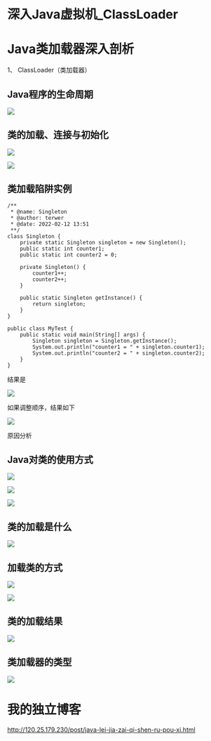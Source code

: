# 深入Java虚拟机_ClassLoader
# Java类加载器深入剖析

1、 ClassLoader（类加载器）

## Java程序的生命周期

![](media/16422631095955/16422633075047.jpg)

## 类的加载、连接与初始化

![](media/16422631095955/16422634230987.jpg)

![](media/16422631095955/16422634661654.jpg)

## 类加载陷阱实例

```
/**
 * @name: Singleton
 * @author: terwer
 * @date: 2022-02-12 13:51
 **/
class Singleton {
    private static Singleton singleton = new Singleton();
    public static int counter1;
    public static int counter2 = 0;

    private Singleton() {
        counter1++;
        counter2++;
    }

    public static Singleton getInstance() {
        return singleton;
    }
}

public class MyTest {
    public static void main(String[] args) {
        Singleton singleton = Singleton.getInstance();
        System.out.println("counter1 = " + singleton.counter1);
        System.out.println("counter2 = " + singleton.counter2);
    }
}
```

结果是

![](media/16422631095955/16446459522537.jpg)

如果调整顺序，结果如下

![](media/16422631095955/16446474351446.jpg)

原因分析



## Java对类的使用方式

![](media/16422631095955/16422634765332.jpg)

![](media/16422631095955/16422634843794.jpg)

![](media/16422631095955/16422635053463.jpg)


## 类的加载是什么

![](media/16422631095955/16422634951285.jpg)

## 加载类的方式

![](media/16422631095955/16422635156962.jpg)

![](media/16422631095955/16422635251804.jpg)

## 类的加载结果

![](media/16422631095955/16424433226869.jpg)

## 类加载器的类型

![](media/16422631095955/16424433775674.jpg)




# 我的独立博客

http://120.25.179.230/post/java-lei-jia-zai-qi-shen-ru-pou-xi.html